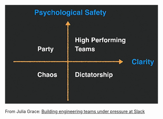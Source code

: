 <img src="/static/safety-vs-clarity.png" style="max-width:100%;height:auto">

From Julia Grace: [Building engineering teams under pressure at Slack](https://learning.oreilly.com/case-studies/dev-ops/building-engineering-teams-und/9781491991336-video318233/)
